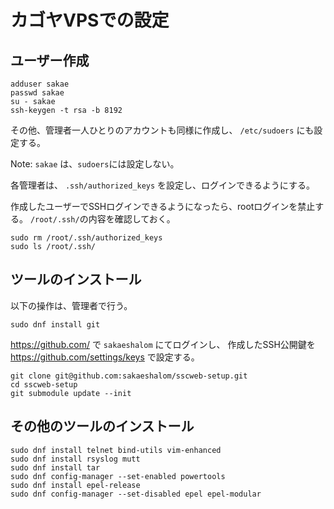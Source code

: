 # カゴヤVPSでの設定

## ユーザー作成

```
adduser sakae
passwd sakae
su - sakae
ssh-keygen -t rsa -b 8192
```

その他、管理者一人ひとりのアカウントも同様に作成し、
`/etc/sudoers` にも設定する。

Note: `sakae` は、`sudoers`には設定しない。

各管理者は、 `.ssh/authorized_keys` を設定し、ログインできるようにする。

作成したユーザーでSSHログインできるようになったら、rootログインを禁止する。
`/root/.ssh/`の内容を確認しておく。
```
sudo rm /root/.ssh/authorized_keys
sudo ls /root/.ssh/
```


## ツールのインストール

以下の操作は、管理者で行う。

```
sudo dnf install git
```

https://github.com/ で `sakaeshalom` にてログインし、
作成したSSH公開鍵を https://github.com/settings/keys で設定する。

```
git clone git@github.com:sakaeshalom/sscweb-setup.git
cd sscweb-setup
git submodule update --init
```

## その他のツールのインストール
```
sudo dnf install telnet bind-utils vim-enhanced
sudo dnf install rsyslog mutt
sudo dnf install tar
sudo dnf config-manager --set-enabled powertools
sudo dnf install epel-release
sudo dnf config-manager --set-disabled epel epel-modular
```
